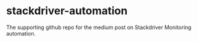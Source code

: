 # stackdriver-automation
The supporting github repo for the medium post on Stackdriver Monitoring automation.
